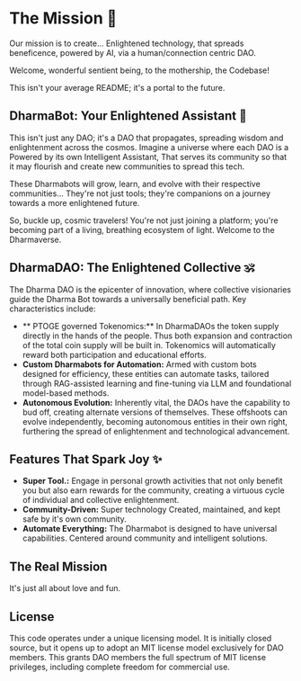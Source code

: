 # The Mission 🌈
Our mission is to create... Enlightened technology, that spreads beneficence, powered by AI, via a human/connection centric DAO.

Welcome, wonderful sentient being, to the mothership, the Codebase! 

This isn't your average README; it's a portal to the future. 

## DharmaBot: Your Enlightened Assistant 🧘
This isn't just any DAO; it's a DAO that propagates, spreading wisdom and enlightenment across the cosmos. Imagine a universe where each DAO is a Powered by its own Intelligent Assistant, That serves its community so that it may flourish and create new communities to spread this tech.

These Dharmabots will grow, learn, and evolve with their respective communities... They're not just tools; they're companions on a journey towards a more enlightened future.

So, buckle up, cosmic travelers! You're not just joining a platform; you're becoming part of a living, breathing ecosystem of light. Welcome to the Dharmaverse.

## DharmaDAO: The Enlightened Collective 🕉️

The Dharma DAO is the epicenter of innovation, where collective visionaries guide the Dharma Bot towards a universally beneficial path. Key characteristics include:

- ** PTOGE governed Tokenomics:** In DharmaDAOs the token supply directly in the hands of the people. Thus both expansion and contraction of the total coin supply will be built in. Tokenomics will automatically reward both participation and educational efforts.
- **Custom Dharmabots for Automation:** Armed with custom bots designed for efficiency, these entities can automate tasks, tailored through RAG-assisted learning and fine-tuning via LLM and foundational model-based methods.
- **Autonomous Evolution:** Inherently vital, the DAOs have the capability to bud off, creating alternate versions of themselves. These offshoots can evolve independently, becoming autonomous entities in their own right, furthering the spread of enlightenment and technological advancement.

## Features That Spark Joy ✨
- **Super Tool.:** Engage in personal growth activities that not only benefit you but also earn rewards for the community, creating a virtuous cycle of individual and collective enlightenment.
- **Community-Driven:** Super technology Created, maintained, and kept safe by it's own community.
- **Automate Everything:** The Dharmabot is designed to have universal capabilities. Centered around community and intelligent solutions.

## The Real Mission
It's just all about love and fun.

## License
This code operates under a unique licensing model. It is initially closed source, but it opens up to adopt an MIT license model exclusively for DAO members. This grants DAO members the full spectrum of MIT license privileges, including complete freedom for commercial use.
